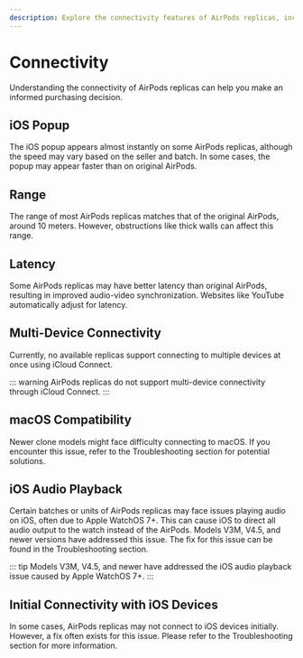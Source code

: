 ```yaml
---
description: Explore the connectivity features of AirPods replicas, including iOS popup speed, range, latency, lack of multi-device connectivity, macOS compatibility, iOS audio playback issues, and initial connectivity with iOS devices.
---
```


# Connectivity

Understanding the connectivity of AirPods replicas can help you make an informed purchasing decision.

## iOS Popup

The iOS popup appears almost instantly on some AirPods replicas, although the speed may vary based on the seller and batch. In some cases, the popup may appear faster than on original AirPods.

## Range

The range of most AirPods replicas matches that of the original AirPods, around 10 meters. However, obstructions like thick walls can affect this range.

## Latency

Some AirPods replicas may have better latency than original AirPods, resulting in improved audio-video synchronization. Websites like YouTube automatically adjust for latency.

## Multi-Device Connectivity

Currently, no available replicas support connecting to multiple devices at once using iCloud Connect.

::: warning
AirPods replicas do not support multi-device connectivity through iCloud Connect.
:::

## macOS Compatibility

Newer clone models might face difficulty connecting to macOS. If you encounter this issue, refer to the Troubleshooting section for potential solutions.

## iOS Audio Playback

Certain batches or units of AirPods replicas may face issues playing audio on iOS, often due to Apple WatchOS 7+. This can cause iOS to direct all audio output to the watch instead of the AirPods. Models V3M, V4.5, and newer versions have addressed this issue. The fix for this issue can be found in the Troubleshooting section.

::: tip
Models V3M, V4.5, and newer have addressed the iOS audio playback issue caused by Apple WatchOS 7+.
:::

## Initial Connectivity with iOS Devices

In some cases, AirPods replicas may not connect to iOS devices initially. However, a fix often exists for this issue. Please refer to the Troubleshooting section for more information.
